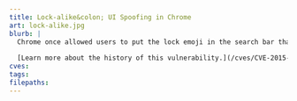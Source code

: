 ```yaml
---
title: Lock-alike&colon; UI Spoofing in Chrome
art: lock-alike.jpg
blurb: |
  Chrome once allowed users to put the lock emoji in the search bar that made it look like the connection was secure.
  
  [Learn more about the history of this vulnerability.](/cves/CVE-2015-1296)
cves:
tags:
filepaths:
---
```


